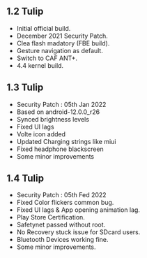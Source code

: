 ## 1.2 Tulip

- Initial official build.
- December 2021 Security Patch.
- Clea flash madatory (FBE build).
- Gesture navigation as default.
- Switch to CAF ANT+.
- 4.4 kernel build.

## 1.3 Tulip

- Security Patch : 05th Jan 2022
- Based on android-12.0.0_r26
- Synced brightness levels
- Fixed UI lags
- Volte icon added
- Updated Charging strings like miui
- Fixed headphone blackscreen
- Some minor improvements

## 1.4 Tulip

- Security Patch : 05th Fed 2022
- Fixed Color flickers common bug.
- Fixed UI lags & App opening animation lag.
- Play Store Certification.
- Safetynet passed without root.
- No Recovery stuck issue for SDcard users.
- Bluetooth Devices working fine.
- Some minor improvements.
